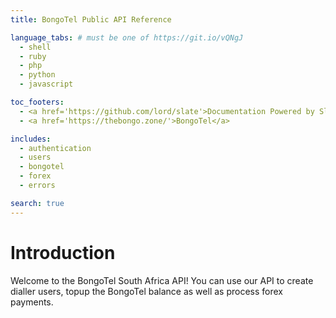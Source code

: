 ```yaml
---
title: BongoTel Public API Reference

language_tabs: # must be one of https://git.io/vQNgJ
  - shell
  - ruby
  - php
  - python
  - javascript

toc_footers:
  - <a href='https://github.com/lord/slate'>Documentation Powered by Slate</a>
  - <a href='https://thebongo.zone/'>BongoTel</a>

includes:
  - authentication
  - users
  - bongotel
  - forex
  - errors

search: true
---
```


# Introduction

Welcome to the BongoTel South Africa API!  You can use our API to create dialler users, topup the BongoTel balance as well as process forex payments.
